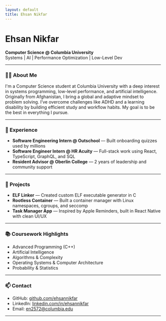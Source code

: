 ```yaml
---
layout: default
title: Ehsan Nikfar
---
```


# Ehsan Nikfar

**Computer Science @ Columbia University**  
Systems | AI | Performance Optimization | Low-Level Dev

---

### 👨‍💻 About Me
I'm a Computer Science student at Columbia University with a deep interest in systems programming, low-level performance, and artificial intelligence. Originally from Afghanistan, I bring a global and adaptive mindset to problem solving. I’ve overcome challenges like ADHD and a learning disability by building efficient study and workflow habits. My goal is to be the best in everything I pursue.

---

### 💼 Experience
- **Software Engineering Intern @ Outschool** — Built onboarding quizzes used by millions
- **Software Engineer Intern @ HR Acuity** — Full-stack work using React, TypeScript, GraphQL, and SQL
- **Resident Advisor @ Oberlin College** — 2 years of leadership and community support

---

### 🧠 Projects
- **ELF Linker** — Created custom ELF executable generator in C
- **Rootless Container** — Built a container manager with Linux namespaces, cgroups, and seccomp
- **Task Manager App** — Inspired by Apple Reminders, built in React Native with clean UI/UX

---

### 📚 Coursework Highlights
- Advanced Programming (C++)
- Artificial Intelligence
- Algorithms & Complexity
- Operating Systems & Computer Architecture
- Probability & Statistics

---

### 📫 Contact
- GitHub: [github.com/ehsannikfar](https://github.com/ehsannikfar)
- LinkedIn: [linkedin.com/in/ehsannikfar](https://linkedin.com/in/ehsannikfar)
- Email: [en2572@columbia.edu](mailto:en2572@columbia.edu)

---
